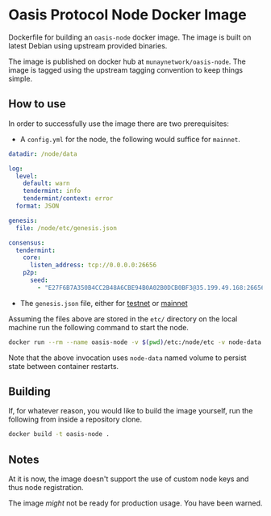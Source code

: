 # Oasis Protocol Node Docker Image

Dockerfile for building an `oasis-node` docker image. The image is built on
latest Debian using upstream provided binaries.

The image is published on docker hub at `munaynetwork/oasis-node`. The image is
tagged using the upstream tagging convention to keep things simple.

## How to use

In order to successfully use the image there are two prerequisites:

* A `config.yml` for the node, the following would suffice for `mainnet`.

```yaml
datadir: /node/data

log:
  level:
    default: warn
    tendermint: info
    tendermint/context: error
  format: JSON

genesis:
  file: /node/etc/genesis.json

consensus:
  tendermint:
    core:
      listen_address: tcp://0.0.0.0:26656
    p2p:
      seed:
        - "E27F6B7A350B4CC2B48A6CBE94B0A02B0DCB0BF3@35.199.49.168:26656"
```

* The `genesis.json` file, either for [testnet](https://github.com/oasisprotocol/testnet-artifacts/releases/download/2022-03-03/genesis.json) or [mainnet](https://github.com/oasisprotocol/mainnet-artifacts/releases/download/2021-04-28/genesis.json)

Assuming the files above are stored in the `etc/` directory on the local machine
run the following command to start the node.

```bash
docker run --rm --name oasis-node -v $(pwd)/etc:/node/etc -v node-data:/node/data munaynetwork/oasis-node
```

Note that the above invocation uses `node-data` named volume to persist state
between container restarts.

## Building

If, for whatever reason, you would like to build the image yourself, run the
following from inside a repository clone.

```bash
docker build -t oasis-node .
```

## Notes

At it is now, the image doesn't support the use of custom node keys and thus
node registration.

The image *might* not be ready for production usage. You have been warned.
